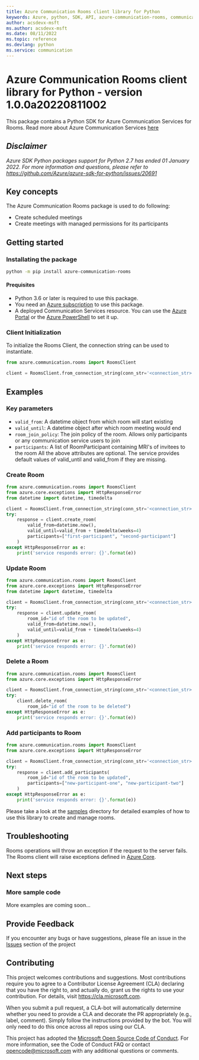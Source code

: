 ```yaml
---
title: Azure Communication Rooms client library for Python
keywords: Azure, python, SDK, API, azure-communication-rooms, communication
author: acsdevx-msft
ms.author: acsdevx-msft
ms.date: 08/11/2022
ms.topic: reference
ms.devlang: python
ms.service: communication
---
```

# Azure Communication Rooms client library for Python - version 1.0.0a20220811002 

This package contains a Python SDK for Azure Communication Services for Rooms.
Read more about Azure Communication Services [here](/azure/communication-services/overview)

## _Disclaimer_

_Azure SDK Python packages support for Python 2.7 has ended 01 January 2022. For more information and questions, please
refer to https://github.com/Azure/azure-sdk-for-python/issues/20691_

## Key concepts

The Azure Communication Rooms package is used to do following:
- Create scheduled meetings
- Create meetings with managed permissions for its participants
## Getting started

### Installating the package

```bash
python -m pip install azure-communication-rooms
```

#### Prequisites

- Python 3.6 or later is required to use this package.
- You need an [Azure subscription][azure_sub] to use this package.
- A deployed Communication Services resource. You can use the [Azure Portal](/azure/communication-services/quickstarts/create-communication-resource?tabs=windows&pivots=platform-azp) or the [Azure PowerShell](/powershell/module/az.communication/new-azcommunicationservice) to set it up.


### Client Initialization

To initialize the Rooms Client, the connection string can be used to instantiate.

```python
from azure.communication.rooms import RoomsClient

client = RoomsClient.from_connection_string(conn_str='<connection_str>' )
```
## Examples

### Key parameters

- `valid_from`: A datetime object from which room will start existing
- `valid_until`: A datetime object after which room meeting would end
- `room_join_policy`: The join policy of the room. Allows only participants or any communication
        service users to join
- `participants`: A list of RoomParticipant containing MRI's of invitees to the room
All the above attributes are optional. The service provides default values of valid_until and
valid_from if they are missing.

### Create Room
```python
from azure.communication.rooms import RoomsClient
from azure.core.exceptions import HttpResponseError
from datetime import datetime, timedelta

client = RoomsClient.from_connection_string(conn_str='<connection_str>')
try:
    response = client.create_room(
        valid_from=datetime.now(),
        valid_until=valid_from + timedelta(weeks=4)
        participants=["first-participant", "second-participant"]
    )
except HttpResponseError as e:
    print('service responds error: {}'.format(e))

```
### Update Room
```python
from azure.communication.rooms import RoomsClient
from azure.core.exceptions import HttpResponseError
from datetime import datetime, timedelta

client = RoomsClient.from_connection_string(conn_str='<connection_str>')
try:
    response = client.update_room(
        room_id="id of the room to be updated",
        valid_from=datetime.now(),
        valid_until=valid_from + timedelta(weeks=4)
    )
except HttpResponseError as e:
    print('service responds error: {}'.format(e))

```

### Delete a Room
```python
from azure.communication.rooms import RoomsClient
from azure.core.exceptions import HttpResponseError

client = RoomsClient.from_connection_string(conn_str='<connection_str>' )
try:
    client.delete_room(
        room_id="id of the room to be deleted")
except HttpResponseError as e:
    print('service responds error: {}'.format(e))

```

### Add participants to Room
```python
from azure.communication.rooms import RoomsClient
from azure.core.exceptions import HttpResponseError

client = RoomsClient.from_connection_string(conn_str='<connection_str>' )
try:
    response = client.add_participants(
        room_id="id of the room to be updated",
        participants=["new-participant-one", "new-participant-two"]
    )
except HttpResponseError as e:
    print('service responds error: {}'.format(e))

```

Please take a look at the [samples](https://github.com/Azure/azure-sdk-for-python/tree/main/sdk/communication/azure-communication-rooms/samples) directory for detailed examples of how to use this library to create and manage rooms.

## Troubleshooting

Rooms operations will throw an exception if the request to the server fails. The Rooms client will raise exceptions defined in [Azure Core](https://github.com/Azure/azure-sdk-for-python/blob/main/sdk/core/azure-core/README.md).


## Next steps
### More sample code

More examples are coming soon...

## Provide Feedback

If you encounter any bugs or have suggestions, please file an issue in the [Issues](https://github.com/Azure/azure-sdk-for-python/issues) section of the project

## Contributing

This project welcomes contributions and suggestions. Most contributions require
you to agree to a Contributor License Agreement (CLA) declaring that you have
the right to, and actually do, grant us the rights to use your contribution.
For details, visit https://cla.microsoft.com.

When you submit a pull request, a CLA-bot will automatically determine whether
you need to provide a CLA and decorate the PR appropriately (e.g., label,
comment). Simply follow the instructions provided by the bot. You will only
need to do this once across all repos using our CLA.

This project has adopted the
[Microsoft Open Source Code of Conduct][code_of_conduct]. For more information,
see the Code of Conduct FAQ or contact opencode@microsoft.com with any
additional questions or comments.

<!-- LINKS -->
[code_of_conduct]: https://opensource.microsoft.com/codeofconduct/
[authenticate_with_token]: /azure/cognitive-services/authentication?tabs=powershell#authenticate-with-an-authentication-token
[azure_identity_credentials]: https://github.com/Azure/azure-sdk-for-python/tree/main/sdk/identity/azure-identity#credentials
[azure_identity_pip]: https://pypi.org/project/azure-identity/
[default_azure_credential]: https://github.com/Azure/azure-sdk-for-python/tree/main/sdk/identity/azure-identity#defaultazurecredential
[pip]: https://pypi.org/project/pip/
[azure_sub]: https://azure.microsoft.com/free/

